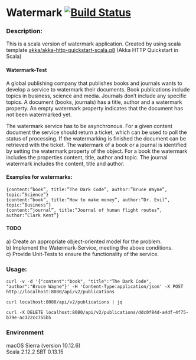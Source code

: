 Watermark [![Build Status](https://github.com/VladimirYushkevich/test-tasks/workflows/watermark-java/badge.svg)](https://github.com/VladimirYushkevich/test-tasks/actions?workflow=watermark-java)
=
### Description:

This is a scala version of watermark application.
Created by using scala template [akka/akka-http-quickstart-scala.g8](https://github.com/akka/akka-http-quickstart-scala.g8) (Akka HTTP Quickstart in Scala)

#### Watermark-Test

A global publishing company that publishes books and journals wants to develop a service to
watermark their documents. Book publications include topics in business, science and media. Journals
don’t include any specific topics. A document (books, journals) has a title, author and a watermark
property. An empty watermark property indicates that the document has not been watermarked yet.

The watermark service has to be asynchronous. For a given content document the service should
return a ticket, which can be used to poll the status of processing. If the watermarking is finished the
document can be retrieved with the ticket. The watermark of a book or a journal is identified by
setting the watermark property of the object. For a book the watermark includes the properties
content, title, author and topic. The journal watermark includes the content, title and author.

#### Examples for watermarks:
```
{content:”book”, title:”The Dark Code”, author:”Bruce Wayne”, topic:”Science”}
{content:”book”, title:”How to make money”, author:”Dr. Evil”, topic:”Business”}
{content:”journal”, title:”Journal of human flight routes”, author:”Clark Kent”}
```

#### TODO
a) Create an appropriate object-oriented model for the problem.<br />
b) Implement the Watermark-Service, meeting the above conditions.<br />
c) Provide Unit-Tests to ensure the functionality of the service.

### Usage:
```
curl -v -d '{"content":"book", "title":"The Dark Code", "author":"Bruce Wayne"}' -H 'Content-Type:application/json' -X POST http://localhost:8080/api/v2/publications
```
```
curl localhost:8080/api/v2/publications | jq
```
```
curl -X DELETE localhost:8080/api/v2/publications/ddc0f84d-a4df-4f75-b79e-ac322cc755b5
```

### Environment

macOS Sierra (version 10.12.6)  
Scala 2.12.2
SBT 0.13.15
